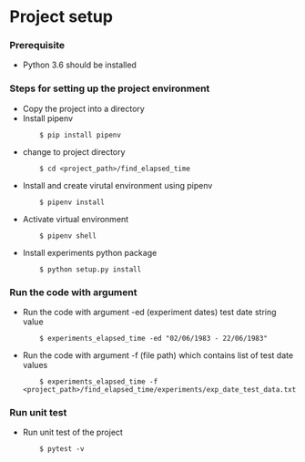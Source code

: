 # Project setup

### Prerequisite
- Python 3.6 should be installed

### Steps for setting up the project environment
- Copy the project into a directory
- Install pipenv
    ```
        $ pip install pipenv
    ```
- change to project directory
    ```
        $ cd <project_path>/find_elapsed_time
    ```
- Install and create virutal environment using pipenv
    ```
        $ pipenv install
    ```
- Activate virtual environment
    ```
        $ pipenv shell
    ```
- Install experiments python package
    ```
        $ python setup.py install
    ```
### Run the code with argument
- Run the code with argument -ed (experiment dates) test date string value 
    ```
        $ experiments_elapsed_time -ed "02/06/1983 - 22/06/1983"
    ```
- Run the code with argument -f (file path) which contains list of test date values
    ```
        $ experiments_elapsed_time -f <project_path>/find_elapsed_time/experiments/exp_date_test_data.txt
    ```
### Run unit test
- Run unit test of the project
    ```
        $ pytest -v
    ```
